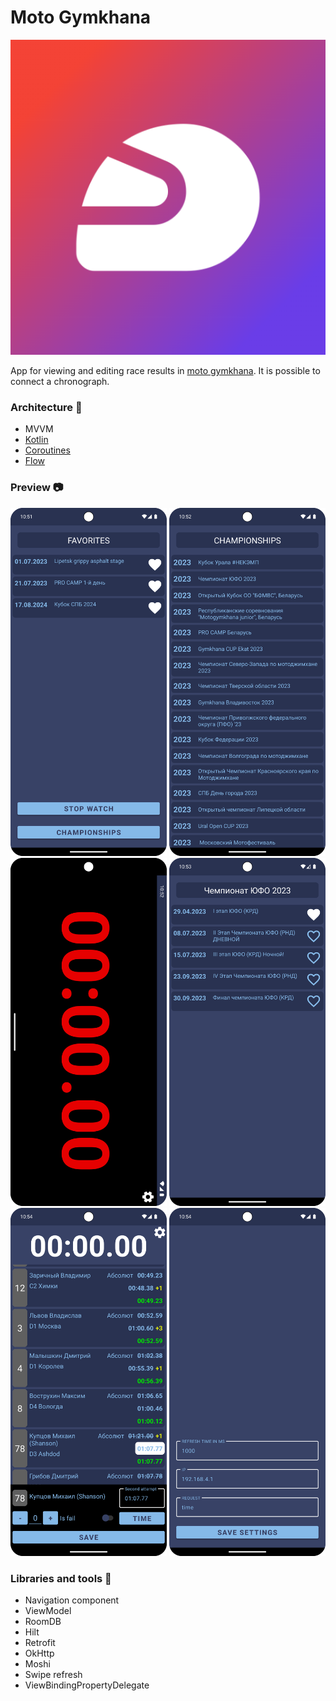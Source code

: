 # Moto Gymkhana

<img src="screenshots/app_icon.png"  alt="app icon"/>

App for viewing and editing race results in [moto gymkhana](https://gymkhana-cup.ru/).
It is possible to connect a chronograph.

### Architecture 📐

* MVVM
* [Kotlin](https://kotlinlang.org/)
* [Coroutines](https://github.com/Kotlin/kotlinx.coroutines)
* [Flow](https://kotlinlang.org/docs/flow.html)

### Preview 📷
<img src="screenshots/Screenshot_main.png" width="250"> <img src="screenshots/Screenshot_championships.png" width="250"> <img src="screenshots/Screenshot_time.png" width="250">
<img src="screenshots/Screenshot_events.png" width="250"> <img src="screenshots/Screenshot_edit_event.png" width="250"> <img src="screenshots/Screenshot_settings.png" width="250">

### Libraries and tools 🔨

* Navigation component
* ViewModel
* RoomDB
* Hilt
* Retrofit
* OkHttp
* Moshi
* Swipe refresh
* ViewBindingPropertyDelegate